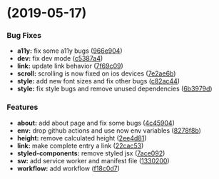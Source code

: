 #  (2019-05-17)


### Bug Fixes

* **a11y:** fix some a11y bugs ([966e904](https://github.com/ph1p/carlhauser.com/commit/966e904))
* **dev:** fix dev mode ([c5387a4](https://github.com/ph1p/carlhauser.com/commit/c5387a4))
* **link:** update link behavior ([7f69c09](https://github.com/ph1p/carlhauser.com/commit/7f69c09))
* **scroll:** scrolling is now fixed on ios devices ([7e2ae6b](https://github.com/ph1p/carlhauser.com/commit/7e2ae6b))
* **style:** add new font sizes and fix other bugs ([c82ac44](https://github.com/ph1p/carlhauser.com/commit/c82ac44))
* **style:** fix style bugs and remove unused dependencies ([6b3979d](https://github.com/ph1p/carlhauser.com/commit/6b3979d))


### Features

* **about:** add about page and fix some bugs ([4c45904](https://github.com/ph1p/carlhauser.com/commit/4c45904))
* **env:** drop github actions and use now env variables ([8278f8b](https://github.com/ph1p/carlhauser.com/commit/8278f8b))
* **height:** remove calculated height ([2ee4d81](https://github.com/ph1p/carlhauser.com/commit/2ee4d81))
* **link:** make complete entry a link ([22cac53](https://github.com/ph1p/carlhauser.com/commit/22cac53))
* **styled-components:** remove styled jsx ([7ace092](https://github.com/ph1p/carlhauser.com/commit/7ace092))
* **sw:** add service worker and manifest file ([1330200](https://github.com/ph1p/carlhauser.com/commit/1330200))
* **workflow:** add workflow ([f18c0d7](https://github.com/ph1p/carlhauser.com/commit/f18c0d7))




